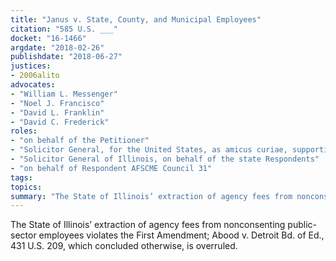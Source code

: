 ```yaml
---
title: "Janus v. State, County, and Municipal Employees"
citation: "585 U.S. ___"
docket: "16-1466"
argdate: "2018-02-26"
publishdate: "2018-06-27"
justices:
- 2006alito
advocates:
- "William L. Messenger"
- "Noel J. Francisco"
- "David L. Franklin"
- "David C. Frederick"
roles:
- "on behalf of the Petitioner"
- "Solicitor General, for the United States, as amicus curiae, supporting the Petitioner"
- "Solicitor General of Illinois, on behalf of the state Respondents"
- "on behalf of Respondent AFSCME Council 31"
tags:
topics:
summary: "The State of Illinois’ extraction of agency fees from nonconsenting public-sector employees violates the First Amendment; Abood v. Detroit Bd. of Ed., 431 U.S. 209, which concluded otherwise, is overruled."
---
```

The State of Illinois’ extraction of agency fees from nonconsenting public-sector employees violates the First Amendment; Abood v. Detroit Bd. of Ed., 431 U.S. 209, which concluded otherwise, is overruled.

